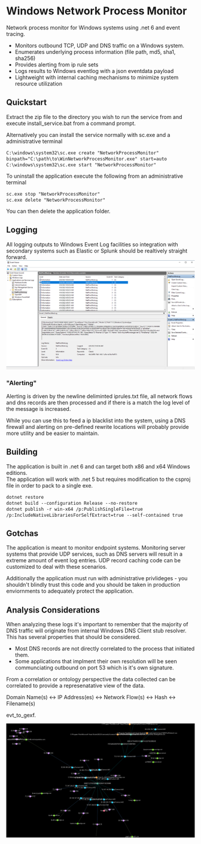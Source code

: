 # Windows Network Process Monitor

Network process monitor for Windows systems using .net 6 and event tracing.

- Monitors outbound TCP, UDP and DNS traffic on a Windows system.
- Enumerates underlying process information (file path, md5, sha1, sha256)
- Provides alerting from ip rule sets
- Logs results to Windows eventlog with a json eventdata payload
- Lightweight with internal caching mechanisms to minimize system resource utilization

## Quickstart
Extract the zip file to the directory you wish to run the service from and execute install_service.bat from a command prompt.

Alternatively you can install the service normally with sc.exe and a administrative terminal

```
C:\windows\system32\sc.exe create "NetworkProcessMonitor" binpath="C:\path\to\WinNetworkProcessMonitor.exe" start=auto
C:\windows\system32\sc.exe start "NetworkProcessMonitor"
```

To uninstall the application execute the following from an administrative terminal
```
sc.exe stop "NetworkProcessMonitor" 
sc.exe delete "NetworkProcessMonitor" 
```

You can then delete the application folder.

## Logging

All logging outputs to Windows Event Log facilities so integration with secondary systems such as Elastic or Splunk should be realtively straight forward.  ![Event Viewer Output](/img/eventviewer.png)

### "Alerting"

Alerting is driven by the newline deliminted iprules.txt file, all network flows and dns records are then processed and if there is a match the log level of the message is increased.

While you can use this to feed a ip blacklist into the system, using a DNS firewall and alerting on pre-defined rewrite locations will probably provide more utility and be easier to maintain.


## Building

The application is built in .net 6 and can target both x86 and x64 Windows editions.  
The application will work with .net 5 but requires modification to the csproj file in order to pack to a single exe.

```
dotnet restore
dotnet build --configuration Release --no-restore
dotnet publish -r win-x64 /p:PublishSingleFile=true /p:IncludeNativeLibrariesForSelfExtract=true --self-contained true
```

## Gotchas

The application is meant to monitor endpoint systems.  Monitoring server systems that provide UDP services, such as DNS servers will result in a extreme amount of event log entries.
UDP record caching code can be customized to deal with these scenarios.

Additionally the application must run with administrative privlideges - you shouldn't blindly trust this code and you should be taken in production enviornments to adequately protect the application.



## Analysis Considerations

When analyzing these logs it's important to remember that the majority of DNS traffic will originate from internal Windows DNS Client stub resolver.  This has several properties that should be considered.

- Most DNS records are not directly correlated to the process that initiated them.
- Some applications that implment their own resolution will be seen communciating outbound on port 53 which is it's own signature.

From a correlation or ontology perspective the data collected can be correlated to provide a represenatative view of the data.

Domain Name(s) <-> IP Address(es) <-> Network Flow(s) <-> Hash <-> Filename(s)

evt_to_gexf. 


![Gephi Output](/img/graph.png)

